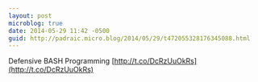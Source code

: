 ```yaml
---
layout: post
microblog: true
date: 2014-05-29 11:42 -0500
guid: http://padraic.micro.blog/2014/05/29/t472055328176345088.html
---
```

Defensive BASH Programming [http://t.co/DcRzUuOkRs](http://t.co/DcRzUuOkRs)
